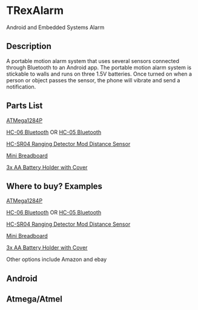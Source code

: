 # TRexAlarm
Android and Embedded Systems Alarm

Description
------
A portable motion alarm system that uses several sensors connected through Bluetooth to an Android app. The portable motion alarm system is stickable to walls and runs on three 1.5V batteries. Once turned on when a person or object passes the sensor, the phone will vibrate and send a notification.


Parts List
------
[ATMega1284P](http://www.atmel.com/images/doc8059.pdf)

[HC-06 Bluetooth](https://www.olimex.com/Products/Components/RF/BLUETOOTH-SERIAL-HC-06/resources/hc06.pdf)
OR [HC-05 Bluetooth](http://www.electronicaestudio.com/docs/istd016A.pdf)

[HC-SR04 Ranging Detector Mod Distance Sensor](https://www.sainsmart.com/products/ultrasonic-ranging-detector-mod-hc-sr04-distance-sensor?utm_medium=cpc&utm_source=googlepla&variant=45100776468&gclid=EAIaIQobChMIn5aQxYb01wIVBpNpCh2K0AFJEAQYBCABEgLmC_D_BwE)

[Mini Breadboard](https://learn.sparkfun.com/tutorials/how-to-use-a-breadboard)

[3x AA Battery Holder with Cover](https://www.jameco.com/Jameco/Products/ProdDS/216144.pdf)


Where to buy? Examples
-----
[ATMega1284P](https://www.arrow.com/en/products/atmega1284p-pu/microchip-technology?utm_source=google&utm_campaign=g-shp-us-microcontrollers&utm_medium=cpc&utm_term=PRODUCT+GROUP&gclid=EAIaIQobChMIrpqliIX01wIVCYGzCh1JoAdCEAQYASABEgKzN_D_BwE&gclsrc=aw.ds&dclid=CMS2i4qF9NcCFcFYfgodPJUBNQ)

[HC-06 Bluetooth](https://www.newegg.com/Product/Product.aspx?Item=9SIAD4R5YW3571&ignorebbr=1&nm_mc=KNC-GoogleMKP-PC&cm_mmc=KNC-GoogleMKP-PC-_-pla-_-EC+-+Circuit+Protection-_-9SIAD4R5YW3571&gclid=EAIaIQobChMIosfyyYX01wIVBAlpCh1KxArJEAQYASABEgJChvD_BwE&gclsrc=aw.ds)
OR [HC-05 Bluetooth](https://www.amazon.com/HC-05-Bluetooth-Pass-through-Wireless-Communication/dp/B01G9KSAF6/ref=pd_lpo_vtph_147_bs_t_1?_encoding=UTF8&psc=1&refRID=2X3PJXHJQRPCZEE7YR6Q)

[HC-SR04 Ranging Detector Mod Distance Sensor](https://www.sainsmart.com/products/ultrasonic-ranging-detector-mod-hc-sr04-distance-sensor?utm_medium=cpc&utm_source=googlepla&variant=45100776468&gclid=EAIaIQobChMIn5aQxYb01wIVBpNpCh2K0AFJEAQYBCABEgLmC_D_BwE)

[Mini Breadboard](https://www.amazon.com/dp/B0135IQ0ZC/ref=asc_df_B0135IQ0ZC5292224/?tag=hyprod-20&creative=395033&creativeASIN=B0135IQ0ZC&linkCode=df0&hvadid=198091709182&hvpos=1o5&hvnetw=g&hvrand=10222761446287662604&hvpone=&hvptwo=&hvqmt=&hvdev=c&hvdvcmdl=&hvlocint=&hvlocphy=2840&hvtargid=pla-407203040794)

[3x AA Battery Holder with Cover](https://www.jameco.com/z/SBH-331-AS-R-3x-AA-Battery-Holder-with-Cover-and-Switch_216144.html?CID=GOOG&gclid=EAIaIQobChMI3bnn9on01wIVCKlpCh1UgAjdEAQYASABEgKAuvD_BwE)

Other options include Amazon and ebay



Android
-----

Atmega/Atmel
-----



